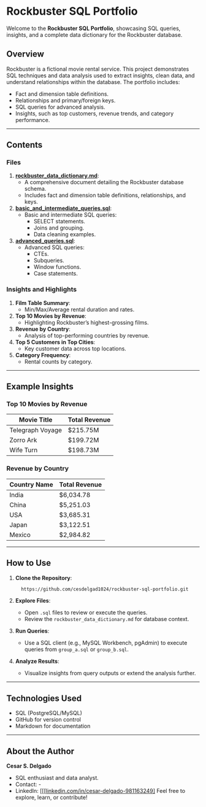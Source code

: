 # Rockbuster SQL Portfolio

Welcome to the **Rockbuster SQL Portfolio**, showcasing SQL queries, insights, and a complete data dictionary for the Rockbuster database.

## Overview
Rockbuster is a fictional movie rental service. This project demonstrates SQL techniques and data analysis used to extract insights, clean data, and understand relationships within the database. The portfolio includes:

- Fact and dimension table definitions.
- Relationships and primary/foreign keys.
- SQL queries for advanced analysis.
- Insights, such as top customers, revenue trends, and category performance.

---

## Contents

### Files
1. **[rockbuster_data_dictionary.md](./rockbuster_data_dictionary.md)**:
   - A comprehensive document detailing the Rockbuster database schema.
   - Includes fact and dimension table definitions, relationships, and keys.
2. **[basic_and_intermediate_queries.sql](./basic_and_intermediate_queries.sql)**:
   - Basic and intermediate SQL queries:
     - SELECT statements.
     - Joins and grouping.
     - Data cleaning examples.
3. **[advanced_queries.sql](./advanced_queries.sql)**:
   - Advanced SQL queries:
     - CTEs.
     - Subqueries.
     - Window functions.
     - Case statements.

### Insights and Highlights
1. **Film Table Summary**:
   - Min/Max/Average rental duration and rates.
2. **Top 10 Movies by Revenue**:
   - Highlighting Rockbuster’s highest-grossing films.
3. **Revenue by Country**:
   - Analysis of top-performing countries by revenue.
4. **Top 5 Customers in Top Cities**:
   - Key customer data across top locations.
5. **Category Frequency**:
   - Rental counts by category.

---

## Example Insights

### Top 10 Movies by Revenue
| Movie Title        | Total Revenue      |
|--------------------|--------------------|
| Telegraph Voyage   | $215.75M           |
| Zorro Ark          | $199.72M           |
| Wife Turn          | $198.73M           |

### Revenue by Country
| Country Name       | Total Revenue      |
|--------------------|--------------------|
| India              | $6,034.78          |
| China              | $5,251.03          |
| USA                | $3,685.31          |
| Japan              | $3,122.51          |
| Mexico             | $2,984.82          |

---

## How to Use
1. **Clone the Repository**:
   ```bash
     https://github.com/cesdelgad1024/rockbuster-sql-portfolio.git
   ```

2. **Explore Files**:
   - Open `.sql` files to review or execute the queries.
   - Review the `rockbuster_data_dictionary.md` for database context.

3. **Run Queries**:
   - Use a SQL client (e.g., MySQL Workbench, pgAdmin) to execute queries from `group_a.sql` or `group_b.sql`.

4. **Analyze Results**:
   - Visualize insights from query outputs or extend the analysis further.

---

## Technologies Used
- SQL (PostgreSQL/MySQL)
- GitHub for version control
- Markdown for documentation

---

## About the Author
**Cesar S. Delgado**
- SQL enthusiast and data analyst.
- Contact: -
- LinkedIn: [[[[linkedin.com/in/cesar-delgado-981163249]](https://www.linkedin.com/in/cesar-delgado-981163249/)
Feel free to explore, learn, or contribute!  
